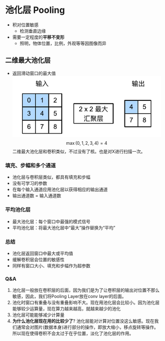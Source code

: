 # 池化层 Pooling

- 积对位置敏感
  - 检测垂直边缘
- 需要一定程度的**平移不变形**
  - 照明，物体位置，比例，外观等等因图像而异

## 二维最大池化层
- 返回滑动窗口的最大值
![图 1](assest/%E6%B1%A0%E5%8C%96%E5%B1%82/IMG_20220906-173601092.png)  
$$
\max(0, 1, 2, 3, 4) = 4
$$
二维最大池化层和卷积类似，不过没有了核。也是对X进行扫描一次。


### 填充、步幅和多个通道
- 池化层与卷积层类似，都具有填充和步幅
- 没有可学习的参数
- 在每个输入通道应用池化层以获得相应的输出通道
- 输出通道数 = 输入通道数


### 平均池化层
- 最大池化层：每个窗口中最强的模式信号
- 平均池化层：将最大池化层中“最大”操作替换为“平均”



### 总结
- 池化层返回窗口中最大或平均值
- 缓解卷积层会位置的敏感性
- 同样有窗口大小、填充和步幅作为超参数


### Q&A
1. 池化层一般放在卷积层的后面，因为我们是为了让卷积层的输出对位置不那么敏感，因此，我们将Pooling Layer放在conv layer的后面。
2. 池化时窗口有重叠与没有重叠影响不大。现在用池化层会比较小。因为池化层能够较少运算量，现在算力越来越高，就越来越少的池化
3. 池化层可能能够减少计算量
4. **为什么池化层现在用的比较少了**?  池化层能对计算对位置没这么敏感。现在我们通常会对图片(数据本身)进行部分的操作，即放大缩小，移点旋转等操作。所以现在使得卷积不会太过于在乎位置，淡化了池化层的作用。